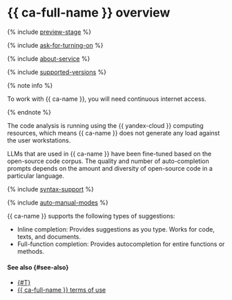 # {{ ca-full-name }} overview

{% include [preview-stage](../../_includes/code-assistant/preview-stage.md) %}

{% include [ask-for-turning-on](../../_includes/code-assistant/ask-for-turning-on.md) %}

{% include [about-service](../../_includes/code-assistant/about-service.md) %}

{% include [supported-versions](../../_includes/code-assistant/supported-versions.md) %}

{% note info %}

To work with {{ ca-name }}, you will need continuous internet access.

{% endnote %}

The code analysis is running using the {{ yandex-cloud }} computing resources, which means {{ ca-name }} does not generate any load against the user workstations.

LLMs that are used in {{ ca-name }} have been fine-tuned based on the open-source code corpus. The quality and number of auto-completion prompts depends on the amount and diversity of open-source code in a particular language.

{% include [syntax-support](../../_includes/code-assistant/syntax-support.md) %}

{% include [auto-manual-modes](../../_includes/code-assistant/auto-manual-modes.md) %}

{{ ca-name }} supports the following types of suggestions:
* Inline completion: Provides suggestions as you type. Works for code, texts, and documents.
* Full-function completion: Provides autocompletion for entire functions or methods.

#### See also {#see-also}

* [{#T}](../quickstart.md)
* [{{ ca-full-name }} terms of use](https://yandex.com/legal/cloud_terms_code_assistant/)

